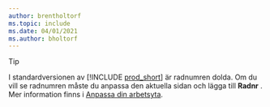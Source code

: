 ```yaml
---
author: brentholtorf
ms.topic: include
ms.date: 04/01/2021
ms.author: bholtorf
---
```

> [!TIP]
> I standardversionen av [!INCLUDE [prod_short](prod_short.md)] är radnumren dolda. Om du vill se radnumren måste du anpassa den aktuella sidan och lägga till **Radnr** . Mer information finns i [Anpassa din arbetsyta](../ui-personalization-user.md#start-personalizing-by-using-the-personalization-mode).  
